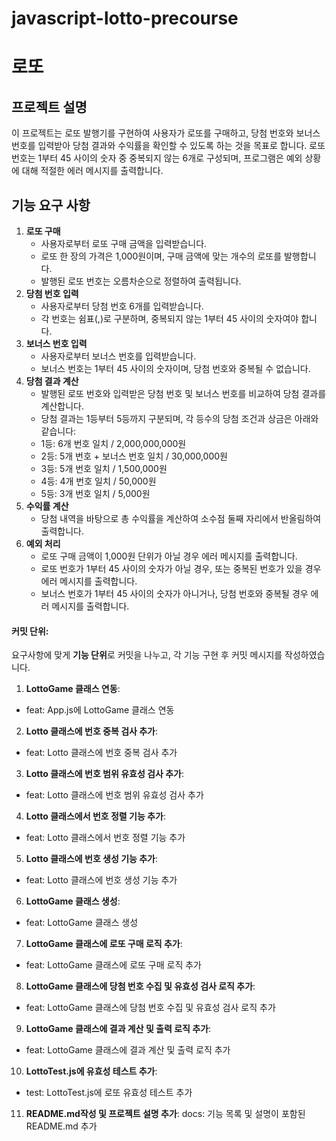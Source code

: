 # javascript-lotto-precourse

# 로또

## 프로젝트 설명
이 프로젝트는 로또 발행기를 구현하여 사용자가 로또를 구매하고, 당첨 번호와 보너스 번호를 입력받아 당첨 결과와 수익률을 확인할 수 있도록 하는 것을 목표로 합니다. 로또 번호는 1부터 45 사이의 숫자 중 중복되지 않는 6개로 구성되며, 프로그램은 예외 상황에 대해 적절한 에러 메시지를 출력합니다.

## 기능 요구 사항
1. **로또 구매**
   - 사용자로부터 로또 구매 금액을 입력받습니다.
   - 로또 한 장의 가격은 1,000원이며, 구매 금액에 맞는 개수의 로또를 발행합니다.
   - 발행된 로또 번호는 오름차순으로 정렬하여 출력됩니다.
2. **당첨 번호 입력**
   - 사용자로부터 당첨 번호 6개를 입력받습니다.
   - 각 번호는 쉼표(,)로 구분하며, 중복되지 않는 1부터 45 사이의 숫자여야 합니다.
3. **보너스 번호 입력**
   - 사용자로부터 보너스 번호를 입력받습니다.
   - 보너스 번호는 1부터 45 사이의 숫자이며, 당첨 번호와 중복될 수 없습니다.
4. **당첨 결과 계산**
   - 발행된 로또 번호와 입력받은 당첨 번호 및 보너스 번호를 비교하여 당첨 결과를 계산합니다.
   - 당첨 결과는 1등부터 5등까지 구분되며, 각 등수의 당첨 조건과 상금은 아래와 같습니다:
    - 1등: 6개 번호 일치 / 2,000,000,000원
    - 2등: 5개 번호 + 보너스 번호 일치 / 30,000,000원
    - 3등: 5개 번호 일치 / 1,500,000원
    - 4등: 4개 번호 일치 / 50,000원
    - 5등: 3개 번호 일치 / 5,000원
5. **수익률 계산**
   - 당첨 내역을 바탕으로 총 수익률을 계산하여 소수점 둘째 자리에서 반올림하여 출력합니다.
6. **예외 처리**
   - 로또 구매 금액이 1,000원 단위가 아닐 경우 에러 메시지를 출력합니다.
   - 로또 번호가 1부터 45 사이의 숫자가 아닐 경우, 또는 중복된 번호가 있을 경우 에러 메시지를 출력합니다.
   - 보너스 번호가 1부터 45 사이의 숫자가 아니거나, 당첨 번호와 중복될 경우 에러 메시지를 출력합니다.

#### 커밋 단위:
요구사항에 맞게 **기능 단위**로 커밋을 나누고, 각 기능 구현 후 커밋 메시지를 작성하였습니다.

1. **LottoGame 클래스 연동**:
- feat: App.js에 LottoGame 클래스 연동


2. **Lotto 클래스에 번호 중복 검사 추가**:
- feat: Lotto 클래스에 번호 중복 검사 추가


3. **Lotto 클래스에 번호 범위 유효성 검사 추가**:
- feat: Lotto 클래스에 번호 범위 유효성 검사 추가


4. **Lotto 클래스에서 번호 정렬 기능 추가**:
- feat: Lotto 클래스에서 번호 정렬 기능 추가


5. **Lotto 클래스에 번호 생성 기능 추가**:
- feat: Lotto 클래스에 번호 생성 기능 추가


6. **LottoGame 클래스 생성**:
- feat: LottoGame 클래스 생성

7. **LottoGame 클래스에 로또 구매 로직 추가**:
- feat: LottoGame 클래스에 로또 구매 로직 추가


8. **LottoGame 클래스에 당첨 번호 수집 및 유효성 검사 로직 추가**:
- feat: LottoGame 클래스에 당첨 번호 수집 및 유효성 검사 로직 추가


9. **LottoGame 클래스에 결과 계산 및 출력 로직 추가**:
- feat: LottoGame 클래스에 결과 계산 및 출력 로직 추가


10. **LottoTest.js에 유효성 테스트 추가**:
- test: LottoTest.js에 로또 유효성 테스트 추가

11. **README.md작성 및 프로젝트 설명 추가**:
docs: 기능 목록 및 설명이 포함된 README.md 추가